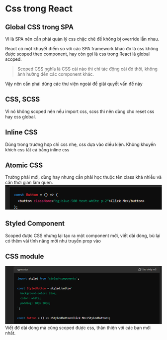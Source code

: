 # Css trong React

## Global CSS trong SPA

Vì là SPA nên cần phải quản lý css chặc chẽ để không bị override lẫn nhau.

React có một khuyết điểm so với các SPA framework khác đó là css không được scoped theo component, hay còn gọi là css trong React là global scoped.

> Scoped CSS nghĩa là CSS cái nào thì chỉ tác động cái đó thôi, không ảnh hưởng đến các component khác.

Vậy nên cần phải dùng các thư viện ngoài để giải quyết vấn đề này

## CSS, SCSS

Vì nó không scoped nên nếu import css, scss thì nên dùng cho reset css hay css global.

## Inline CSS

Dùng trong trường hợp chỉ css nhẹ, css dựa vào điều kiện. Không khuyến khích css tất cả bằng inline css

## Atomic CSS

Trường phái mới, dùng hay nhưng cần phải học thuộc tên class khá nhiều và cần thời gian làm quen.
![alt text](image.png)

## Styled Component

Scoped được CSS nhưng lại tạo ra một component mới, viết dài dòng, bù lại có thêm vài tính năng mới như truyền prop vào

## CSS module
![alt text](image-1.png)
Viết đỡ dài dòng mà cũng scoped được css, thân thiện với các bạn mới nhất.
